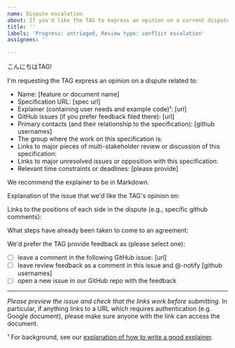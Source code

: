 ```yaml
---
name: Dispute escalation
about: If you'd like the TAG to express an opinion on a current dispute
title: ''
labels: 'Progress: untriaged, Review type: conflict escalation'
assignees: ''

---
```


こんにちはTAG!

I'm requesting the TAG express an opinion on a dispute related to:

  - Name: [feature or document name]
  - Specification URL: [spec url]
  - Explainer (containing user needs and example code)¹: [url]
  - GitHub issues (if you prefer feedback filed there): [url]
  - Primary contacts (and their relationship to the specification): [github usernames]
  - The group where the work on this specification is:
  - Links to major pieces of multi-stakeholder review or discussion of this specification: 
  - Links to major unresolved issues or opposition with this specification:
  - Relevant time constraints or deadlines: [please provide]

We recommend the explainer to be in Markdown.

Explanation of the issue that we'd like the TAG's opinion on:

Links to the positions of each side in the dispute (e.g., specific github comments):

What steps have already been taken to come to an agreement:

We'd prefer the TAG provide feedback as (please select one):

  - [ ] leave a comment in the following GitHub issue: [url]
  - [ ] leave review feedback as a comment in this issue and @-notify [github usernames]
  - [ ] open a new issue in our GitHub repo with the feedback

--------------------------

_Please preview the issue and check that the links work before submitting._ In particular, if anything links to a URL which requires authentication (e.g. Google document), please make sure anyone with the link can access the document.

¹ For background, see our [explanation of how to write a good explainer](https://w3ctag.github.io/explainers).
